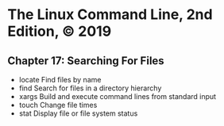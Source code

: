 # The Linux Command Line, 2nd Edition, © 2019

## Chapter 17: Searching For Files

* locate Find files by name
* find Search for files in a directory hierarchy
* xargs Build and execute command lines from standard input
* touch Change file times
* stat Display file or file system status